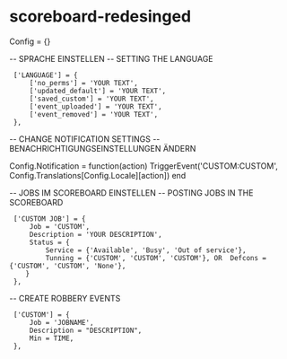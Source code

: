# scoreboard-redesinged


Config = {}


-- SPRACHE EINSTELLEN -- SETTING THE LANGUAGE

     ['LANGUAGE'] = {
         ['no_perms'] = 'YOUR TEXT',
         ['updated_default'] = 'YOUR TEXT',
         ['saved_custom'] = 'YOUR TEXT',
         ['event_uploaded'] = 'YOUR TEXT',
         ['event_removed'] = 'YOUR TEXT',
     },


-- CHANGE NOTIFICATION SETTINGS -- BENACHRICHTIGUNGSEINSTELLUNGEN ÄNDERN

Config.Notification = function(action)
    TriggerEvent('CUSTOM:CUSTOM', Config.Translations[Config.Locale][action])
end

-- JOBS IM SCOREBOARD EINSTELLEN -- POSTING JOBS IN THE SCOREBOARD

     ['CUSTOM JOB'] = {
         Job = 'CUSTOM',
         Description = 'YOUR DESCRIPTION',
         Status = {
             Service = {'Available', 'Busy', 'Out of service'},
             Tunning = {'CUSTOM', 'CUSTOM', 'CUSTOM'}, OR  Defcons = {'CUSTOM', 'CUSTOM', 'None'},
        }
     },

-- CREATE ROBBERY EVENTS

     ['CUSTOM'] = {
         Job = 'JOBNAME',
         Description = "DESCRIPTION",
         Min = TIME,
     },

